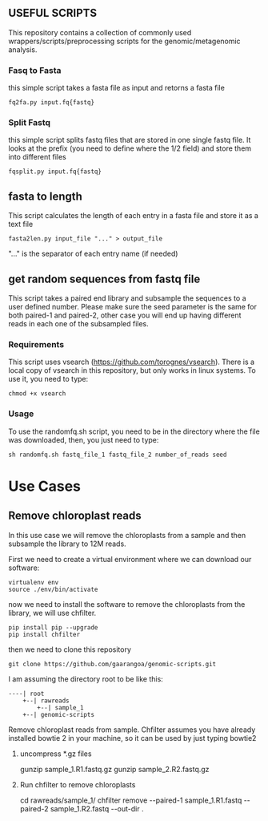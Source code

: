 ## USEFUL SCRIPTS
This repository contains a collection of commonly used wrappers/scripts/preprocessing scripts for the genomic/metagenomic analysis.

### Fasq to Fasta
this simple script takes a fasta file as input and retorns a fasta file
	
	fq2fa.py input.fq{fastq}
	
### Split Fastq
this simple script splits fastq files that are stored in one single fastq file. It looks at the prefix (you need to define where the 1/2 field) and store them into different files

	fqsplit.py input.fq{fastq}

## fasta to length
This script calculates the length of each entry in a fasta file and store it as a text file

	fasta2len.py input_file "..." > output_file

"..." is the separator of each entry name (if needed)

## get random sequences from fastq file
This script takes a paired end library and subsample the sequences to a user defined number. Please make sure the seed parameter is the same for both paired-1 and paired-2, other case you will end up having different reads in each one of the subsampled files.

### Requirements
This script uses vsearch (https://github.com/torognes/vsearch). There is a local copy of vsearch in this repository, but only works in linux systems. To use it, you need to type:

	chmod +x vsearch

### Usage
To use the randomfq.sh script, you need to be in the directory where the file was downloaded, then, you just need to type:

	sh randomfq.sh fastq_file_1 fastq_file_2 number_of_reads seed


# Use Cases
## Remove chloroplast reads

In this use case we will remove the chloroplasts from a sample and then subsample the library to 12M reads. 

First we need to create a virtual environment where we can download our software: 

	virtualenv env
	source ./env/bin/activate

now we need to install the software to remove the chloroplasts from the library, we will use chfilter. 

	pip install pip --upgrade
	pip install chfilter

then we need to clone this repository

	git clone https://github.com/gaarangoa/genomic-scripts.git

I am assuming the directory root to be like this:

	----| root
		+--| rawreads
			+--| sample_1
		+--| genomic-scripts

Remove chloroplast reads from sample. Chfilter assumes you have already installed bowtie 2 in your machine, so it can be used by just typing bowtie2

1. uncompress *.gz files

	gunzip sample_1.R1.fastq.gz
	gunzip sample_2.R2.fastq.gz

2. Run chfilter to remove chloroplasts

	cd  rawreads/sample_1/
	chfilter remove --paired-1 sample_1.R1.fastq --paired-2 sample_1.R2.fastq --out-dir .

